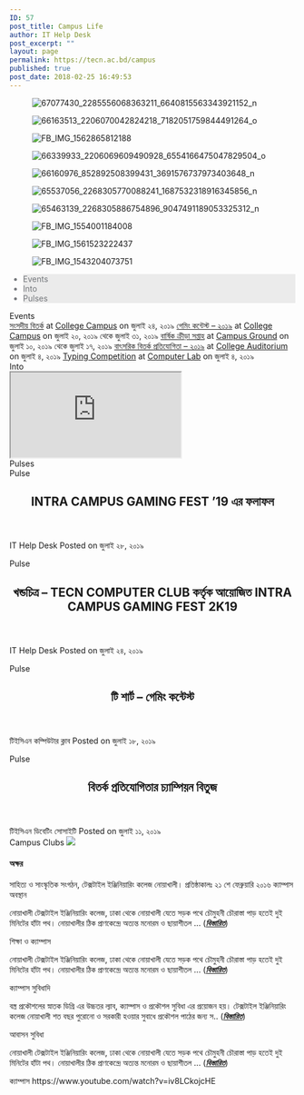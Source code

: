 ```yaml
---
ID: 57
post_title: Campus Life
author: IT Help Desk
post_excerpt: ""
layout: page
permalink: https://tecn.ac.bd/campus
published: true
post_date: 2018-02-25 16:49:53
---
```

<figure><img src="https://res.cloudinary.com/tecn/image/upload/c_crop,h_581,w_960,x_0,y_69/h_230,w_380/v1563957803/67077430_2285556068363211_6640815563343921152_n_zq8dzz.jpg" alt="67077430_2285556068363211_6640815563343921152_n" /></figure>
<figure><img src="https://res.cloudinary.com/tecn/image/upload/c_crop,h_1240,w_2048,x_0,y_62/h_230,w_380/v1562730161/66163513_2206070042824218_7182051759844491264_o_asfgje.jpg" alt="66163513_2206070042824218_7182051759844491264_o" /></figure>
<figure><img src="https://res.cloudinary.com/tecn/image/upload/c_crop,h_581,w_960,x_0,y_69/h_230,w_380/v1562865954/FB_IMG_1562865812188_viuawo.jpg" alt="FB_IMG_1562865812188" /></figure>
<figure><img src="https://res.cloudinary.com/tecn/image/upload/c_crop,h_1240,w_2048,x_0,y_62/h_230,w_380/v1562730159/66339933_2206069609490928_6554166475047829504_o_mzx1sq.jpg" alt="66339933_2206069609490928_6554166475047829504_o" /></figure>
<figure><img src="https://res.cloudinary.com/tecn/image/upload/c_crop,h_581,w_960,x_0,y_69/h_230,w_380/v1561991687/66160976_852892508399431_3691576737973403648_n_c0ians.jpg" alt="66160976_852892508399431_3691576737973403648_n" /></figure>
<figure><img src="https://res.cloudinary.com/tecn/image/upload/c_crop,h_581,w_960,x_0,y_69/h_230,w_380/v1561691885/65537056_2268305770088241_1687532318916345856_n_xmyojb.jpg" alt="65537056_2268305770088241_1687532318916345856_n" /></figure>
<figure><img src="https://res.cloudinary.com/tecn/image/upload/c_crop,h_581,w_960,x_0,y_69/h_230,w_380/v1561691886/65463139_2268305886754896_9047491189053325312_n_tb6t7a.jpg" alt="65463139_2268305886754896_9047491189053325312_n" /></figure>
<figure><img src="https://res.cloudinary.com/tecn/image/upload/c_crop,h_654,w_1080,x_0,y_33/h_230,w_380/v1561528261/FB_IMG_1554001184008_knlizw.jpg" alt="FB_IMG_1554001184008" /></figure>
<figure><img src="https://res.cloudinary.com/tecn/image/upload/c_crop,h_775,w_1280,x_0,y_92/h_230,w_380/v1561528257/FB_IMG_1561523222437_n5h8vz.jpg" alt="FB_IMG_1561523222437" /></figure>
<figure><img src="https://res.cloudinary.com/tecn/image/upload/c_crop,h_600,w_991,x_57,y_0/h_230,w_380/v1561480602/FB_IMG_1543204073751_yjvsqk.jpg" alt="FB_IMG_1543204073751" /></figure>
<section><nav>
<ul style="color: #61ce70;">
 	<li style="background: #EBEBEB; color: #74777b;" data-id="7f16961"><a style="color: #74777b;" data-href="#section-7f16961">Events</a></li>
 	<li style="background: #EBEBEB; color: #74777b;" data-id="4e2fdfa"><a style="color: #74777b;" data-href="#section-4e2fdfa">Into</a></li>
 	<li style="background: #EBEBEB; color: #74777b;" data-id="1daa46a"><a style="color: #74777b;" data-href="#section-1daa46a">Pulses</a></li>
</ul>
</nav>Events

<section id="section-7f16961" data-animation=""><a href="https://tecn.ac.bd/bn/events/16487">সংসদীয় বিতর্ক</a> at <a href="https://sites.tecn.ac.bd/locations/183" target="_blank" rel="noopener noreferrer">College Campus</a> on জুলাই ২৪, ২০১৯
<a href="https://tecn.ac.bd/bn/events/16312">গেমিং কন্টেস্ট – ২০১৯</a> at <a href="https://sites.tecn.ac.bd/locations/183" target="_blank" rel="noopener noreferrer">College Campus</a> on জুলাই ২০, ২০১৯ থেকে জুলাই ৩১, ২০১৯
<a href="https://tecn.ac.bd/bn/events/16135">বার্ষিক ক্রীড়া সপ্তাহ</a> at <a href="https://sites.tecn.ac.bd/locations/313" target="_blank" rel="noopener noreferrer">Campus Ground</a> on জুলাই ১০, ২০১৯ থেকে জুলাই ১৭, ২০১৯
<a href="https://tecn.ac.bd/bn/events/15973">বাৎসরিক বিতর্ক প্রতিযোগিতা – ২০১৯</a> at <a href="https://sites.tecn.ac.bd/locations/182" target="_blank" rel="noopener noreferrer">College Auditorium</a> on জুলাই ৪, ২০১৯
<a href="https://tecn.ac.bd/bn/events/16102">Typing Competition</a> at <a href="https://sites.tecn.ac.bd/locations/315" target="_blank" rel="noopener noreferrer">Computer Lab</a> on জুলাই ৪, ২০১৯</section>Into

<section id="section-4e2fdfa" data-animation=""><style></style><section data-id="0ff3f05" data-element_type="section"><iframe src="https://www.youtube.com/embed/iv8LCkojcHE?feature=oembed&amp;playlist=iv8LCkojcHE&amp;wmode=opaque&amp;loop=1&amp;controls=1&amp;mute=0&amp;rel=0&amp;modestbranding=1" allowfullscreen="allowfullscreen"></iframe></section></section>Pulses

<section id="section-1daa46a" data-animation=""><style>.elementor-17316 .elementor-element.elementor-element-ef94975 .pp-tiled-posts-meta > span:not(:last-child):after{content:"-";}.elementor-17316 .elementor-element.elementor-element-ef94975 .pp-tiled-post{height:535px;margin-bottom:5px;}.elementor-17316 .elementor-element.elementor-element-ef94975 .pp-tiled-post-medium, .elementor-17316 .elementor-element.elementor-element-ef94975 .pp-tiled-post-small, .elementor-17316 .elementor-element.elementor-element-ef94975 .pp-tiled-post-xs, .elementor-17316 .elementor-element.elementor-element-ef94975 .pp-tiled-post-large{height:calc( (535px - 5px)/2 );}.elementor-17316 .elementor-element.elementor-element-ef94975 .pp-tiled-posts{margin-left:-5px;}.elementor-17316 .elementor-element.elementor-element-ef94975 .pp-tiled-post, .elementor-17316 .elementor-element.elementor-element-ef94975 .pp-tiled-posts-layout-6 .pp-tiles-posts-left .pp-tiled-post, .elementor-17316 .elementor-element.elementor-element-ef94975 .pp-tiled-posts-layout-6 .pp-tiles-posts-right .pp-tiled-post{margin-left:5px;width:calc( 100% - 5px );}.elementor-17316 .elementor-element.elementor-element-ef94975 .pp-tiled-post-medium{width:calc( 50% - 5px );}.elementor-17316 .elementor-element.elementor-element-ef94975 .pp-tiled-post-small{width:calc( 33.333% - 5px );}.elementor-17316 .elementor-element.elementor-element-ef94975 .pp-tiled-post-xs{width:calc( 25% - 5px );}.elementor-17316 .elementor-element.elementor-element-ef94975 .pp-post-categories{color:#fff;}.elementor-17316 .elementor-element.elementor-element-ef94975 .pp-tiled-posts-meta{color:#fff;}.elementor-17316 .elementor-element.elementor-element-ef94975 .pp-tiled-post-excerpt{color:#fff;}</style><section data-id="e2136a6" data-element_type="section">Pulse
<!--.pp-post-categories--><header>
<h2>INTRA CAMPUS GAMING FEST ’19 এর ফলাফল</h2>
</header>IT Help Desk
Posted on <time datetime="২০১৯-০৭-২৮T১৮:১৬:৫৩+০৬:০০">জুলাই ২৮, ২০১৯</time>
<!--.post-inner-->

Pulse
<!--.pp-post-categories-->

<header>
<h2>খন্ডচিত্র – TECN COMPUTER CLUB কর্তৃক আয়োজিত INTRA CAMPUS GAMING FEST 2K19</h2>
</header>IT Help Desk
Posted on <time datetime="২০১৯-০৭-২৪T১৪:৪৪:৫৮+০৬:০০">জুলাই ২৪, ২০১৯</time>
<!--.post-inner-->

Pulse
<!--.pp-post-categories-->

<header>
<h2>টি শার্ট – গেমিং কন্টেস্ট</h2>
</header>টিইসিএন কম্পিউটার ক্লাব
Posted on <time datetime="২০১৯-০৭-১৮T১১:০৩:৫৯+০৬:০০">জুলাই ১৮, ২০১৯</time>
<!--.post-inner-->

Pulse
<!--.pp-post-categories-->

<header>
<h2>বিতর্ক প্রতিযোগিতার চ্যাম্পিয়ন বিতুজ</h2>
</header>টিইসিএন ডিবেটিং সোসাইটি
Posted on <time datetime="২০১৯-০৭-১১T২৩:৩০:৩৮+০৬:০০">জুলাই ১১, ২০১৯</time>
<!--.post-inner-->
<!--.pp-tiled-posts-->

</section></section><!-- /et-content-wrap -->
<!-- /et-tabs -->

</section><a role="button">
Campus Clubs
</a>
<img src="https://fs2.tecn.ac.bd/elementor/assets/images/placeholder.png" />
<h4>অক্ষর</h4>
সাহিত্য ও সাংস্কৃতিক সংগঠন, টেক্সটাইল ইঞ্জিনিয়ারিং কলেজ নোয়াখালী। প্রতিষ্ঠাকালঃ ২১ শে ফেব্রুয়ারি ২০১৬
<!-- .pp-info-box-content -->
<!-- Add Arrows -->
<a role="button">
ক্যাম্পাস অবস্থান
</a>

নোয়াখালী টেক্সটাইল ইঞ্জিনিয়ারিং কলেজ, ঢাকা থেকে নোয়াখালী যেতে সড়ক পথে চৌমুহনী চৌরাস্তা পাড় হতেই দুই মিনিটের হাঁটা পথ। নোয়াখালীর ঠিক প্রাণকেন্দ্রে অত্যন্ত মনোরম ও ছায়াশীতল ... (<em><strong><a href="https://tecn.ac.bd/bn/about/campus">বিস্তারিত</a></strong></em>)

<a role="button">
শিক্ষা ও ক্যাম্পাস
</a>

নোয়াখালী টেক্সটাইল ইঞ্জিনিয়ারিং কলেজ, ঢাকা থেকে নোয়াখালী যেতে সড়ক পথে চৌমুহনী চৌরাস্তা পাড় হতেই দুই মিনিটের হাঁটা পথ। নোয়াখালীর ঠিক প্রাণকেন্দ্রে অত্যন্ত মনোরম ও ছায়াশীতল ... (<em><strong><a href="https://tecn.ac.bd/bn/about/campus">বিস্তারিত</a></strong></em>)

<a role="button">
ক্যাম্পাস সুবিধাদি
</a>

বস্ত্র প্রকৌশলের স্নাতক ডিগ্রি এর উচ্চতর ল্যাব, ক্যাম্পাস ও প্রকৌশল সুবিধা এর প্রয়োজন হয়। টেক্সটাইল ইঞ্জিনিয়ারিং  কলেজ নোয়াখালী শত বছর পুরোনো ও সরকারী হওয়ার সুবাধে প্রকৌশল পাঠের জন্য স.. (<em><strong><a href="https://tecn.ac.bd/bn/about/facilities">বিস্তারিত</a></strong></em>)

<a role="button">
আবাসন সুবিধা
</a>

নোয়াখালী টেক্সটাইল ইঞ্জিনিয়ারিং কলেজ, ঢাকা থেকে নোয়াখালী যেতে সড়ক পথে চৌমুহনী চৌরাস্তা পাড় হতেই দুই মিনিটের হাঁটা পথ। নোয়াখালীর ঠিক প্রাণকেন্দ্রে অত্যন্ত মনোরম ও ছায়াশীতল ... (<em><strong><a href="https://tecn.ac.bd/bn/about/campus">বিস্তারিত</a></strong></em>)

<a role="button">
ক্যাম্পাস
</a>
https://www.youtube.com/watch?v=iv8LCkojcHE